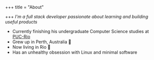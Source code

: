 +++
title = "About"

+++
_I'm a full stack developer passionate about learning and building useful products_

* Currently finishing his undergraduate Computer Science studies at [PUC-Rio](http://www.puc-rio.br)
* Grew up in Perth, Australia :koala:
* Now living in Rio :palm_tree:
* Has an unhealthy obsession with Linux and minimal software

